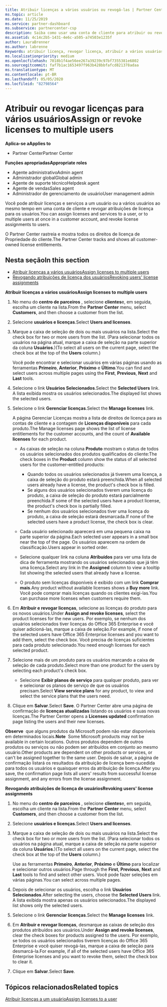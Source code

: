 ```yaml
---
title: Atribuir licenças a vários usuários ou revogá-las | Partner Center
ms.topic: article
ms.date: 11/25/2019
ms.service: partner-dashboard
ms.subservice: partnercenter-csp
description: Saiba como usar uma conta de cliente para atribuir ou revogar licenças e serviços a um usuário ou a vários usuários ao mesmo tempo.
ms.assetid: 4c14c2b5-1431-4e6c-a505-a74503e1235f
author: LauraBrenner
ms.author: labrenne
Keywords: atribuir licença, revogar licença, atribuir a vários usuários,
ms.localizationpriority: medium
ms.openlocfilehash: 7018b1f4ae56ee267a39239c97bf7355381e6802
ms.sourcegitcommit: faf7b1ac1653497f963b428bbfafcd821378adaa
ms.translationtype: MT
ms.contentlocale: pt-BR
ms.lasthandoff: 05/05/2020
ms.locfileid: "82798564"
---
```

# <a name="assign-or-revoke-licenses-to-multiple-users"></a><span data-ttu-id="c1d30-104">Atribuir ou revogar licenças para vários usuários</span><span class="sxs-lookup"><span data-stu-id="c1d30-104">Assign or revoke licenses to multiple users</span></span>

<span data-ttu-id="c1d30-105">**Aplica-se a**</span><span class="sxs-lookup"><span data-stu-id="c1d30-105">**Applies to**</span></span>

- <span data-ttu-id="c1d30-106">Partner Center</span><span class="sxs-lookup"><span data-stu-id="c1d30-106">Partner Center</span></span>

<span data-ttu-id="c1d30-107">**Funções apropriadas**</span><span class="sxs-lookup"><span data-stu-id="c1d30-107">**Appropriate roles**</span></span>

- <span data-ttu-id="c1d30-108">Agente administrativo</span><span class="sxs-lookup"><span data-stu-id="c1d30-108">Admin agent</span></span>
- <span data-ttu-id="c1d30-109">Administrador global</span><span class="sxs-lookup"><span data-stu-id="c1d30-109">Global admin</span></span>
- <span data-ttu-id="c1d30-110">Agente de suporte técnico</span><span class="sxs-lookup"><span data-stu-id="c1d30-110">Helpdesk agent</span></span>
- <span data-ttu-id="c1d30-111">Agente de vendas</span><span class="sxs-lookup"><span data-stu-id="c1d30-111">Sales agent</span></span>
- <span data-ttu-id="c1d30-112">Administrador de gerenciamento de usuário</span><span class="sxs-lookup"><span data-stu-id="c1d30-112">User management admin</span></span>

<span data-ttu-id="c1d30-113">Você pode atribuir licenças e serviços a um usuário ou a vários usuários ao mesmo tempo em uma conta de cliente e revogar atribuições de licença para os usuários.</span><span class="sxs-lookup"><span data-stu-id="c1d30-113">You can assign licenses and services to a user, or to multiple users at once in a customer account, and revoke license assignments to users.</span></span>

<span data-ttu-id="c1d30-114">O Partner Center rastreia e mostra todos os direitos de licença de Propriedade do cliente.</span><span class="sxs-lookup"><span data-stu-id="c1d30-114">The Partner Center tracks and shows all customer-owned license entitlements.</span></span>

## <a name="in-this-section"></a><span data-ttu-id="c1d30-115">Nesta seção</span><span class="sxs-lookup"><span data-stu-id="c1d30-115">In this section</span></span>


- [<span data-ttu-id="c1d30-116">Atribuir licenças a vários usuários</span><span class="sxs-lookup"><span data-stu-id="c1d30-116">Assign licenses to multiple users</span></span>](#assign-licenses-to-groups)
- [<span data-ttu-id="c1d30-117">Revogando atribuições de licença dos usuários</span><span class="sxs-lookup"><span data-stu-id="c1d30-117">Revoking users' license assignments</span></span>](#revoking-licenses)

<a href="" id="assign-licenses-to-groups"></a>
<span data-ttu-id="c1d30-118">**Atribuir licenças a vários usuários**</span><span class="sxs-lookup"><span data-stu-id="c1d30-118">**Assign licenses to multiple users**</span></span>

1. <span data-ttu-id="c1d30-119">No menu do **centro de parceiros** , selecione **clientes**e, em seguida, escolha um cliente na lista.</span><span class="sxs-lookup"><span data-stu-id="c1d30-119">From the **Partner Center** menu, select **Customers**, and then choose a customer from the list.</span></span>

2. <span data-ttu-id="c1d30-120">Selecione **usuários e licenças**.</span><span class="sxs-lookup"><span data-stu-id="c1d30-120">Select **Users and licenses**.</span></span>

3. <span data-ttu-id="c1d30-121">Marque a caixa de seleção de dois ou mais usuários na lista.</span><span class="sxs-lookup"><span data-stu-id="c1d30-121">Select the check box for two or more users from the list.</span></span> <span data-ttu-id="c1d30-122">(Para selecionar todos os usuários na página atual, marque a caixa de seleção na parte superior da coluna **Usuários**.)</span><span class="sxs-lookup"><span data-stu-id="c1d30-122">(To select all users on the current page, select the check box at the top of the **Users** column.)</span></span>

    <span data-ttu-id="c1d30-123">Você pode encontrar e selecionar usuários em várias páginas usando as ferramentas **Primeiro**, **Anterior**, **Próximo** e **Último**.</span><span class="sxs-lookup"><span data-stu-id="c1d30-123">You can find and select users across multiple pages using the **First**, **Previous**, **Next** and **Last** tools.</span></span>

4. <span data-ttu-id="c1d30-124">Selecione o link **Usuários Selecionados**.</span><span class="sxs-lookup"><span data-stu-id="c1d30-124">Select the **Selected Users** link.</span></span> <span data-ttu-id="c1d30-125">A lista exibida mostra os usuários selecionados.</span><span class="sxs-lookup"><span data-stu-id="c1d30-125">The displayed list shows the selected users.</span></span>

5. <span data-ttu-id="c1d30-126">Selecione o link **Gerenciar licenças**.</span><span class="sxs-lookup"><span data-stu-id="c1d30-126">Select the **Manage licenses** link.</span></span>

    <span data-ttu-id="c1d30-127">A página Gerenciar Licenças mostra a lista de direitos de licença para as contas de cliente e a contagem de **Licenças disponíveis** para cada produto.</span><span class="sxs-lookup"><span data-stu-id="c1d30-127">The Manage licenses page shows the list of license entitlements for the customer accounts, and the count of **Available licenses** for each product.</span></span>

    -   <span data-ttu-id="c1d30-128">As caixas de seleção na coluna **Produto** mostram o status de todos os usuários selecionados dos produtos qualificados do cliente:</span><span class="sxs-lookup"><span data-stu-id="c1d30-128">The check boxes in the **Product** column show the status of all selected users for the customer-entitled products:</span></span>

        -   <span data-ttu-id="c1d30-129">Quando todos os usuários selecionados já tiverem uma licença, a caixa de seleção do produto estará preenchida.</span><span class="sxs-lookup"><span data-stu-id="c1d30-129">When all selected users already have a license, the product's check box is filled.</span></span>
        -   <span data-ttu-id="c1d30-130">Se alguns dos usuários selecionados tiverem uma licença do produto, a caixa de seleção do produto estará parcialmente preenchida.</span><span class="sxs-lookup"><span data-stu-id="c1d30-130">If some of the selected users have a product license, the product's check box is partially filled.</span></span>
        -   <span data-ttu-id="c1d30-131">Se nenhum dos usuários selecionados tiver uma licença do produto, a caixa de seleção estará desmarcada.</span><span class="sxs-lookup"><span data-stu-id="c1d30-131">If none of the selected users have a product license, the check box is clear.</span></span>
    -   <span data-ttu-id="c1d30-132">Cada usuário selecionado aparecerá em uma pequena caixa na parte superior da página.</span><span class="sxs-lookup"><span data-stu-id="c1d30-132">Each selected user appears in a small box near the top of the page.</span></span> <span data-ttu-id="c1d30-133">Os usuários aparecem na ordem de classificação.</span><span class="sxs-lookup"><span data-stu-id="c1d30-133">Users appear in sorted order.</span></span>

    -   <span data-ttu-id="c1d30-134">Selecione qualquer link na coluna **Atribuídos** para ver uma lista de dica de ferramenta mostrando os usuários selecionados que já têm uma licença.</span><span class="sxs-lookup"><span data-stu-id="c1d30-134">Select any link in the **Assigned** column to view a tooltip list showing the selected users that already have a license.</span></span>

    -   <span data-ttu-id="c1d30-135">O produto sem licenças disponíveis é exibido com um link **Comprar mais**.</span><span class="sxs-lookup"><span data-stu-id="c1d30-135">Any product without available licenses shows a **Buy more** link.</span></span> <span data-ttu-id="c1d30-136">Você pode comprar mais licenças quando os clientes exigi-las.</span><span class="sxs-lookup"><span data-stu-id="c1d30-136">You can purchase more licenses when customers require them.</span></span>

6.  <span data-ttu-id="c1d30-137">Em **Atribuir e revogar licenças**, selecione as licenças do produto para os novos usuários.</span><span class="sxs-lookup"><span data-stu-id="c1d30-137">Under **Assign and revoke licenses**, select the product licenses for the new users.</span></span> <span data-ttu-id="c1d30-138">Por exemplo, se nenhum dos usuários selecionados tiver licenças do Office 365 Enterprise e você quiser adicioná-las, marque a caixa de seleção.</span><span class="sxs-lookup"><span data-stu-id="c1d30-138">For example, if none of the selected users have Office 365 Enterprise licenses and you want to add them, select the check box.</span></span> <span data-ttu-id="c1d30-139">Você precisa de licenças suficientes para cada produto selecionado.</span><span class="sxs-lookup"><span data-stu-id="c1d30-139">You need enough licenses for each selected product.</span></span>

7. <span data-ttu-id="c1d30-140">Selecione mais de um produto para os usuários marcando a caixa de seleção de cada produto.</span><span class="sxs-lookup"><span data-stu-id="c1d30-140">Select more than one product for the users by selecting each product's check box.</span></span>
    -   <span data-ttu-id="c1d30-141">Selecione **Exibir planos de serviço** para qualquer produto, para ver e selecionar os planos de serviço de que os usuários precisam.</span><span class="sxs-lookup"><span data-stu-id="c1d30-141">Select **View service plans** for any product, to view and select the service plans that the users need.</span></span>

8. <span data-ttu-id="c1d30-142">Clique em **Salvar**.</span><span class="sxs-lookup"><span data-stu-id="c1d30-142">Select **Save**.</span></span> <span data-ttu-id="c1d30-143">O Partner Center abre uma página de confirmação de **licenças atualizadas** listando os usuários e suas novas licenças.</span><span class="sxs-lookup"><span data-stu-id="c1d30-143">The Partner Center opens a **Licenses updated** confirmation page listing the users and their new licenses.</span></span>

<span data-ttu-id="c1d30-144">**Observe**  que alguns produtos da Microsoft podem não estar disponíveis em determinados locais.</span><span class="sxs-lookup"><span data-stu-id="c1d30-144">**Note**  Some Microsoft products may not be available in certain locations.</span></span> <span data-ttu-id="c1d30-145">Outros produtos dependem de outros produtos ou serviços ou não podem ser atribuídos em conjunto ao mesmo usuário.</span><span class="sxs-lookup"><span data-stu-id="c1d30-145">Other products are dependent on other products or services, or can't be assigned together to the same user.</span></span> <span data-ttu-id="c1d30-146">Depois de salvar, a página de confirmação listará os resultados da atribuição de licença bem-sucedida para todos os usuários e quaisquer erros da atribuição de licença.</span><span class="sxs-lookup"><span data-stu-id="c1d30-146">After you save, the confirmation page lists all users' results from successful license assignment, and any errors from the license assignment.</span></span>


<a href="" id="revoking-licenses"></a>
<span data-ttu-id="c1d30-147">**Revogando atribuições de licença de usuários**</span><span class="sxs-lookup"><span data-stu-id="c1d30-147">**Revoking users' license assignments**</span></span>

1. <span data-ttu-id="c1d30-148">No menu do **centro de parceiros** , selecione **clientes**e, em seguida, escolha um cliente na lista.</span><span class="sxs-lookup"><span data-stu-id="c1d30-148">From the **Partner Center** menu, select **Customers**, and then choose a customer from the list.</span></span>

2. <span data-ttu-id="c1d30-149">Selecione **usuários e licenças**.</span><span class="sxs-lookup"><span data-stu-id="c1d30-149">Select **Users and licenses**.</span></span>

3. <span data-ttu-id="c1d30-150">Marque a caixa de seleção de dois ou mais usuários na lista.</span><span class="sxs-lookup"><span data-stu-id="c1d30-150">Select the check box for two or more users from the list.</span></span> <span data-ttu-id="c1d30-151">(Para selecionar todos os usuários na página atual, marque a caixa de seleção na parte superior da coluna **Usuários**.)</span><span class="sxs-lookup"><span data-stu-id="c1d30-151">(To select all users on the current page, select the check box at the top of the **Users** column.)</span></span>

    <span data-ttu-id="c1d30-152">Use as ferramentas **Primeiro**, **Anterior**, **Próximo** e **Último** para localizar e selecionar outros usuários.</span><span class="sxs-lookup"><span data-stu-id="c1d30-152">Page through the **First**, **Previous**, **Next** and **Last** tools to find and select other users.</span></span> <span data-ttu-id="c1d30-153">Você pode fazer seleções em várias páginas.</span><span class="sxs-lookup"><span data-stu-id="c1d30-153">You can select across multiple pages.</span></span>

4. <span data-ttu-id="c1d30-154">Depois de selecionar os usuários, escolha o link **Usuários Selecionados**.</span><span class="sxs-lookup"><span data-stu-id="c1d30-154">After selecting the users, choose the **Selected Users** link.</span></span> <span data-ttu-id="c1d30-155">A lista exibida mostra apenas os usuários selecionados.</span><span class="sxs-lookup"><span data-stu-id="c1d30-155">The displayed list shows only the selected users.</span></span>

5. <span data-ttu-id="c1d30-156">Selecione o link **Gerenciar licenças**.</span><span class="sxs-lookup"><span data-stu-id="c1d30-156">Select the **Manage licenses** link.</span></span>

6. <span data-ttu-id="c1d30-157">Em **Atribuir e revogar licenças**, desmarque as caixas de seleção dos produtos atribuídos aos usuários.</span><span class="sxs-lookup"><span data-stu-id="c1d30-157">Under **Assign and revoke licenses**, clear the check boxes for products assigned to the users.</span></span> <span data-ttu-id="c1d30-158">Por exemplo, se todos os usuários selecionados tiverem licenças do Office 365 Enterprise e você quiser revogá-las, marque a caixa de seleção para desmarcá-la.</span><span class="sxs-lookup"><span data-stu-id="c1d30-158">For example, if all of the selected users have Office 365 Enterprise licenses and you want to revoke them, select the check box to clear it.</span></span>

7. <span data-ttu-id="c1d30-159">Clique em **Salvar**.</span><span class="sxs-lookup"><span data-stu-id="c1d30-159">Select **Save**.</span></span>

## <a name="related-topics"></a><span data-ttu-id="c1d30-160">Tópicos relacionados</span><span class="sxs-lookup"><span data-stu-id="c1d30-160">Related topics</span></span>

[<span data-ttu-id="c1d30-161">Atribuir licenças a um usuário</span><span class="sxs-lookup"><span data-stu-id="c1d30-161">Assign licenses to a user</span></span>](assign-licenses-to-users.md)
